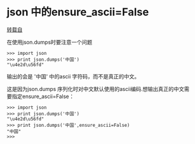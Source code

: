 # json 中的ensure_ascii=False

[转载自](https://www.jianshu.com/p/86d66257de41)

在使用json.dumps时要注意一个问题

```
>>> import json
>>> print json.dumps('中国')
"\u4e2d\u56fd"
```

输出的会是
 '中国' 中的ascii 字符码，而不是真正的中文。

这是因为json.dumps 序列化时对中文默认使用的ascii编码.想输出真正的中文需要指定ensure_ascii=False：

```
>>> import json
>>> print json.dumps('中国')
"\u4e2d\u56fd"
>>> print json.dumps('中国',ensure_ascii=False)
"中国"
>>> 
```

